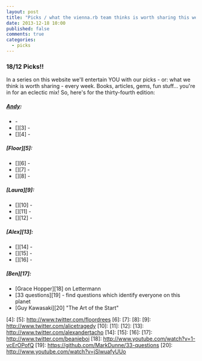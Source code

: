 ```yaml
---
layout: post
title: "Picks / what the vienna.rb team thinks is worth sharing this week"
date: 2013-12-18 10:00
published: false
comments: true
categories:
  - picks
---
```


### 18/12 Picks!!

In a series on this website we'll entertain YOU with our picks - or: what we think is worth sharing - every week.
Books, articles, gems, fun stuff... you're in for an eclectic mix! So, here's for the thirty-fourth edition:

##### [Andy][1]:
  - [][2] -
  - [][3] -
  - [][4] -

##### [Floor][5]:
  - [][6] -
  - [][7] -
  - [][8] -

##### [Laura][9]:
  - [][10] -
  - [][11] -
  - [][12] -

##### [Alex][13]:
  - [][14] -
  - [][15] -
  - [][16] -

##### [Ben][17]:
  - [Grace Hopper][18] on Lettermann
  - [33 questions][19] - find questions which identify everyone on this planet
  - [Guy Kawasaki][20] "The Art of the Start"

[1]: http://www.twitter.com/pxlpnk
[2]:
[3]:
[4]:
[5]: http://www.twitter.com/floordrees
[6]:
[7]:
[8]:
[9]: http://www.twitter.com/alicetragedy
[10]:
[11]:
[12]:
[13]: http://www.twitter.com/alexandertacho
[14]:
[15]:
[16]:
[17]: http://www.twitter.com/beanieboi
[18]: http://www.youtube.com/watch?v=1-vcErOPofQ
[19]: https://github.com/MarkDunne/33-questions
[20]: http://www.youtube.com/watch?v=jSlwuafyUUo
